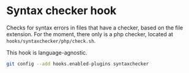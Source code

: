 # Syntax checker hook

Checks for syntax errors in files that have a checker, based on the file extension.
For the moment, there only is a php checker, located at `hooks/syntaxchecker/php/check.sh`.

This hook is language-agnostic.

```sh
git config --add hooks.enabled-plugins syntaxchecker
```

